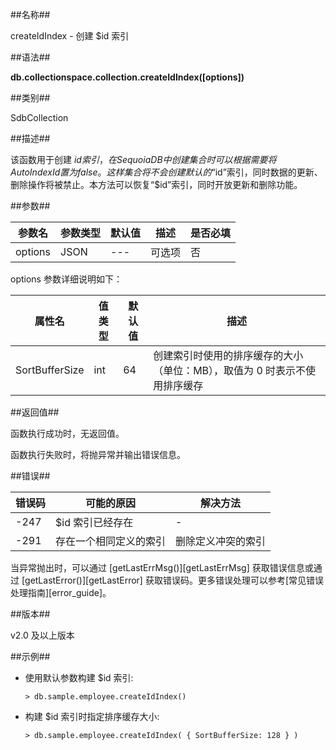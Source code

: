 ##名称##

createIdIndex - 创建 $id 索引

##语法##

**db.collectionspace.collection.createIdIndex\(\[options\])**

##类别##

SdbCollection

##描述##

该函数用于创建 $id 索引，在 SequoiaDB 中创建集合时可以根据需要将 AutoIndexId 置为 false。这样集合将不会创建默认的“$id”索引，同时数据的更新、删除操作将被禁止。本方法可以恢复“$id”索引，同时开放更新和删除功能。

##参数##

| 参数名  | 参数类型 | 默认值 | 描述   | 是否必填 |
| ------- | -------- | ------ | ------ | -------- |
| options | JSON     | ---    | 可选项 | 否       |

options 参数详细说明如下：

| 属性名 | 值类型 | 默认值 | 描述 |
| ------ | ------ | ------ | ---- |
| SortBufferSize | int | 64 | 创建索引时使用的排序缓存的大小（单位：MB），取值为 0 时表示不使用排序缓存 |

##返回值##

函数执行成功时，无返回值。

函数执行失败时，将抛异常并输出错误信息。

##错误##

| 错误码  | 可能的原因       |  解决方法  |
| ------- | ---------------- | ---------- |
| -247    | $id 索引已经存在 |    -       |
| -291    | 存在一个相同定义的索引 |   删除定义冲突的索引 |

当异常抛出时，可以通过 [getLastErrMsg()][getLastErrMsg] 获取错误信息或通过 [getLastError()][getLastError] 获取错误码。更多错误处理可以参考[常见错误处理指南][error_guide]。

##版本##

v2.0 及以上版本

##示例##

* 使用默认参数构建 $id 索引:

    ```lang-javascript
    > db.sample.employee.createIdIndex()
    ```

* 构建 $id 索引时指定排序缓存大小:

    ```lang-javascript
    > db.sample.employee.createIdIndex( { SortBufferSize: 128 } )
    ```

[^_^]:
     本文使用的所有引用及链接
[getLastErrMsg]:manual/Manual/Sequoiadb_Command/Global/getLastErrMsg.md
[getLastError]:manual/Manual/Sequoiadb_Command/Global/getLastError.md
[error_guide]:manual/FAQ/faq_sdb.md